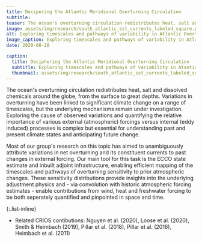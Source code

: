 ```yaml
---
title: Decipering the Atlantic Meridional Overturning Circulation
subtitle: 
teaser: The ocean's overturning circulation redistributes heat, salt and dissolved chemicals around the globe, from the surface to great depths. Variations in overturning have been linked to significant climate change on a range of timescales, but the underlying mechanisms remain under investigation ...
image: assets/img/research/south_atlantic_sst_currents_labeled_square.png
alt: Exploring timescales and pathways of variability in Atlantic Overturning and inter-basin exchange
image_caption: Exploring timescales and pathways of variability in Atlantic Overturning and inter-basin exchange
date: 2020-08-28

caption:
  title: Deciphering the Atlantic Meridional Overturning Circulation
  subtitle: Exploring timescales and pathways of variability in Atantic Overturning and inter-basin exchange
  thumbnail: assets/img/research/south_atlantic_sst_currents_labeled_square.png
---
```

The ocean's overturning circulation redistributes heat, salt and dissolved chemicals around the globe, from the surface to great depths. Variations in overturning have been linked to significant climate change on a range of timescales, but the underlying mechanisms remain under investigation. Exploring the cause of observed variations and quantifying the relative importance of various external (atmospheric) forcings versus internal (eddy induced) processes is complex but essential for understanding past and present climate states and anticipating future change.

Most of our group's research on this topic has aimed to unambiguously attribute variations in net overturning and its constituent currents to past changes in external forcing. Our main tool for this task is the ECCO state estimate and inbuilt adjoint infrastructure, enabling efficient mapping of the timescales and pathways of overturning sensitivity to prior atmospheric changes. These sensitivity distributions provide insights into the underlying adjustment physics and - via convolution with historic atmospheric forcing estimates - enable contributions from wind, heat and freshwater forcing to be both seperately quantified and pinpointed in space and time.   

{:.list-inline}
- Related CRIOS contibutions: Nguyen et al. (2020), Loose et al. (2020), Smith & Heimbach (2019), Pillar et al. (2018), Pillar et al. (2016), Heimbach et al. (2011)
